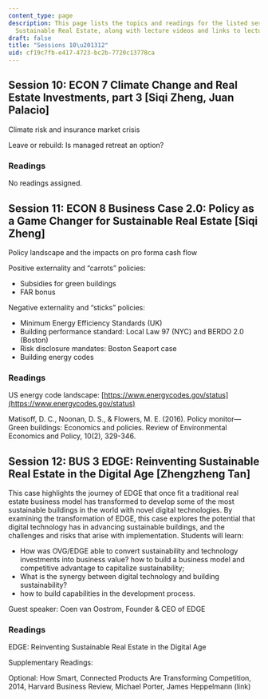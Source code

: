```yaml
---
content_type: page
description: This page lists the topics and readings for the listed sessions of 11.350
  Sustainable Real Estate, along with lecture videos and links to lecture slides.
draft: false
title: "Sessions 10\u201312"
uid: cf19c7fb-e417-4723-bc2b-7720c13778ca
---
```

## Session 10: ECON 7 Climate Change and Real Estate Investments, part 3 \[Siqi Zheng, Juan Palacio\]

Climate risk and insurance market crisis  

Leave or rebuild: Is managed retreat an option?  

### Readings

No readings assigned.

## Session 11: ECON 8 Business Case 2.0: Policy as a Game Changer for Sustainable Real Estate \[Siqi Zheng\]   

Policy landscape and the impacts on pro forma cash flow   

Positive externality and “carrots” policies:   

- Subsidies for green buildings   
- FAR bonus   

Negative externality and “sticks” policies:

- Minimum Energy Efficiency Standards (UK)   
- Building performance standard: Local Law 97 (NYC) and BERDO 2.0 (Boston)   
- Risk disclosure mandates: Boston Seaport case   
- Building energy codes   

### Readings

US energy code landscape: [https://www.energycodes.gov/status](https://www.energycodes.gov/status)

Matisoff, D. C., Noonan, D. S., & Flowers, M. E. (2016). Policy monitor—Green buildings: Economics and policies. Review of Environmental Economics and Policy, 10(2), 329-346.

## Session 12: BUS 3 EDGE: Reinventing Sustainable Real Estate in the Digital Age \[Zhengzheng Tan\]  

This case highlights the journey of EDGE that once fit a traditional real estate business model has transformed to develop some of the most sustainable buildings in the world with novel digital technologies. By examining the transformation of EDGE, this case explores the potential that digital technology has in advancing sustainable buildings, and the challenges and risks that arise with implementation. Students will learn:   

- How was OVG/EDGE able to convert sustainability and technology investments into business value? how to build a business model and competitive advantage to capitalize sustainability;
- What is the synergy between digital technology and building sustainability?
- how to build capabilities in the development process.   

Guest speaker: Coen van Oostrom, Founder & CEO of EDGE

### Readings

EDGE: Reinventing Sustainable Real Estate in the Digital Age

Supplementary Readings:

Optional: How Smart, Connected Products Are Transforming Competition, 2014, Harvard Business Review, Michael Porter, James Heppelmann (link)